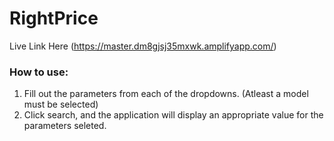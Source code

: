 # RightPrice

Live Link Here
(https://master.dm8gjsj35mxwk.amplifyapp.com/)

### How to use:
1. Fill out the parameters from each of the dropdowns. (Atleast a model must be selected)
2. Click search, and the application will display an appropriate value for the parameters seleted.

